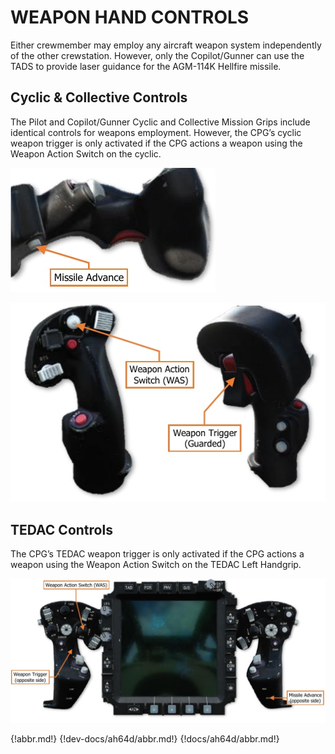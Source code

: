 
# WEAPON HAND CONTROLS

Either crewmember may employ any aircraft weapon system independently of the other crewstation. However,
only the Copilot/Gunner can use the TADS to provide laser guidance for the AGM-114K Hellfire missile.



## Cyclic & Collective Controls

The Pilot and Copilot/Gunner Cyclic and Collective Mission Grips include identical controls for weapons
employment. However, the CPG’s cyclic weapon trigger is only activated if the CPG actions a weapon using the
Weapon Action Switch on the cyclic.

![](img/img-521-1-screen.jpg)

![](img/img-521-2-screen.jpg)



## TEDAC Controls

The CPG’s TEDAC weapon trigger is only activated if the CPG actions a weapon using the Weapon Action Switch
on the TEDAC Left Handgrip.

![](img/img-521-3-screen.jpg)




{!abbr.md!}
{!dev-docs/ah64d/abbr.md!}
{!docs/ah64d/abbr.md!}
